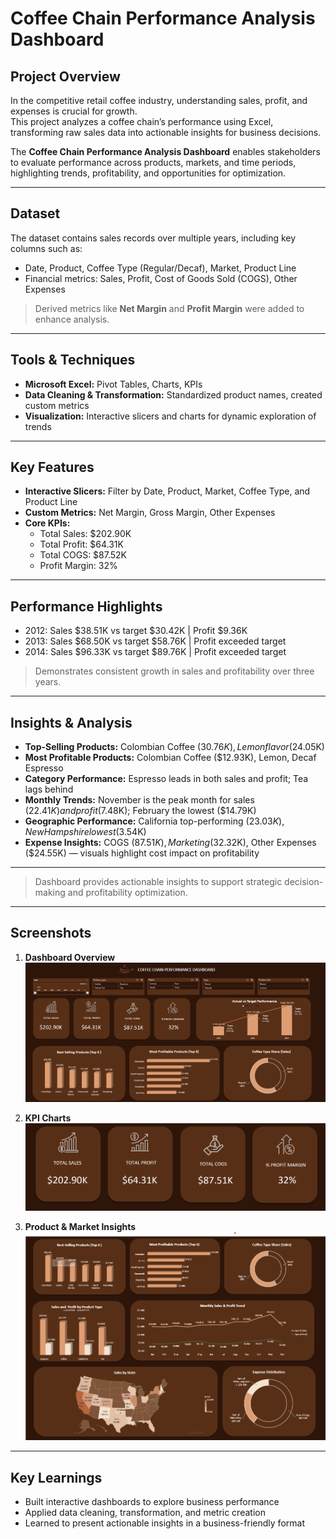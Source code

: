 # Coffee Chain Performance Analysis Dashboard

## Project Overview
In the competitive retail coffee industry, understanding sales, profit, and expenses is crucial for growth.  
This project analyzes a coffee chain’s performance using Excel, transforming raw sales data into actionable insights for business decisions.

The **Coffee Chain Performance Analysis Dashboard** enables stakeholders to evaluate performance across products, markets, and time periods, highlighting trends, profitability, and opportunities for optimization.

---

## Dataset
The dataset contains sales records over multiple years, including key columns such as:

- Date, Product, Coffee Type (Regular/Decaf), Market, Product Line  
- Financial metrics: Sales, Profit, Cost of Goods Sold (COGS), Other Expenses  

> Derived metrics like **Net Margin** and **Profit Margin** were added to enhance analysis.

---

## Tools & Techniques
- **Microsoft Excel:** Pivot Tables, Charts, KPIs  
- **Data Cleaning & Transformation:** Standardized product names, created custom metrics  
- **Visualization:** Interactive slicers and charts for dynamic exploration of trends

---

## Key Features
- **Interactive Slicers:** Filter by Date, Product, Market, Coffee Type, and Product Line  
- **Custom Metrics:** Net Margin, Gross Margin, Other Expenses  
- **Core KPIs:**
  - Total Sales: $202.90K  
  - Total Profit: $64.31K  
  - Total COGS: $87.52K  
  - Profit Margin: 32%

---

## Performance Highlights
- 2012: Sales $38.51K vs target $30.42K | Profit $9.36K  
- 2013: Sales $68.50K vs target $58.76K | Profit exceeded target  
- 2014: Sales $96.33K vs target $89.76K | Profit exceeded target  

> Demonstrates consistent growth in sales and profitability over three years.

---

## Insights & Analysis
- **Top-Selling Products:** Colombian Coffee ($30.76K), Lemon flavor ($24.05K)  
- **Most Profitable Products:** Colombian Coffee ($12.93K), Lemon, Decaf Espresso  
- **Category Performance:** Espresso leads in both sales and profit; Tea lags behind  
- **Monthly Trends:** November is the peak month for sales ($22.41K) and profit ($7.48K); February the lowest ($14.79K)  
- **Geographic Performance:** California top-performing ($23.03K), New Hampshire lowest ($3.54K)  
- **Expense Insights:** COGS ($87.51K), Marketing ($32.32K), Other Expenses ($24.55K) — visuals highlight cost impact on profitability

---

> Dashboard provides actionable insights to support strategic decision-making and profitability optimization.

---

## Screenshots

1. **Dashboard Overview**  
![Dashboard Overview](dashboard_overview.png)

2. **KPI Charts**  
![KPI Charts](kpi_charts.png)

3. **Product & Market Insights**  
![Product & Market Insights](product_market_insights.png)

---

## Key Learnings
- Built interactive dashboards to explore business performance  
- Applied data cleaning, transformation, and metric creation  
- Learned to present actionable insights in a business-friendly format  

